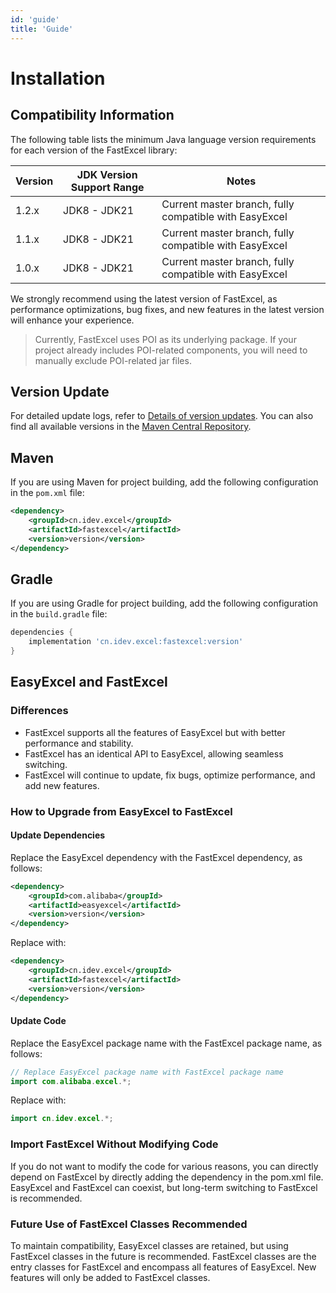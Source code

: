 ```yaml
---
id: 'guide'
title: 'Guide'
---
```


# Installation

## Compatibility Information

The following table lists the minimum Java language version requirements for each version of the FastExcel library:

| Version | JDK Version Support Range | Notes                                                  |
|---------|---------------------------|--------------------------------------------------------|
| 1.2.x   | JDK8 - JDK21              | Current master branch, fully compatible with EasyExcel |
| 1.1.x   | JDK8 - JDK21              | Current master branch, fully compatible with EasyExcel |
| 1.0.x   | JDK8 - JDK21              | Current master branch, fully compatible with EasyExcel |

We strongly recommend using the latest version of FastExcel, as performance optimizations, bug fixes, and new features in the latest version will enhance your experience.

> Currently, FastExcel uses POI as its underlying package. If your project already includes POI-related components, you will need to manually exclude POI-related jar files.

## Version Update

For detailed update logs, refer to [Details of version updates](https://github.com/fast-excel/fastexcel/blob/main/CHANGELOG.md). You can also find all available versions in the [Maven Central Repository](https://mvnrepository.com/artifact/cn.idev.excel/fastexcel).

## Maven

If you are using Maven for project building, add the following configuration in the `pom.xml` file:

```xml
<dependency>
    <groupId>cn.idev.excel</groupId>
    <artifactId>fastexcel</artifactId>
    <version>version</version>
</dependency>
```

## Gradle

If you are using Gradle for project building, add the following configuration in the `build.gradle` file:

```gradle
dependencies {
    implementation 'cn.idev.excel:fastexcel:version'
}
```

## EasyExcel and FastExcel

### Differences

- FastExcel supports all the features of EasyExcel but with better performance and stability.
- FastExcel has an identical API to EasyExcel, allowing seamless switching.
- FastExcel will continue to update, fix bugs, optimize performance, and add new features.

### How to Upgrade from EasyExcel to FastExcel

#### Update Dependencies

Replace the EasyExcel dependency with the FastExcel dependency, as follows:

```xml
<dependency>
    <groupId>com.alibaba</groupId>
    <artifactId>easyexcel</artifactId>
    <version>version</version>
</dependency>
```

Replace with:

```xml
<dependency>
    <groupId>cn.idev.excel</groupId>
    <artifactId>fastexcel</artifactId>
    <version>version</version>
</dependency>
```

#### Update Code

Replace the EasyExcel package name with the FastExcel package name, as follows:

```java
// Replace EasyExcel package name with FastExcel package name
import com.alibaba.excel.*;
```

Replace with:

```java
import cn.idev.excel.*;
```

### Import FastExcel Without Modifying Code

If you do not want to modify the code for various reasons, you can directly depend on FastExcel by directly adding the dependency in the pom.xml file. EasyExcel and FastExcel can coexist, but long-term switching to FastExcel is recommended.

### Future Use of FastExcel Classes Recommended

To maintain compatibility, EasyExcel classes are retained, but using FastExcel classes in the future is recommended. FastExcel classes are the entry classes for FastExcel and encompass all features of EasyExcel. New features will only be added to FastExcel classes.
